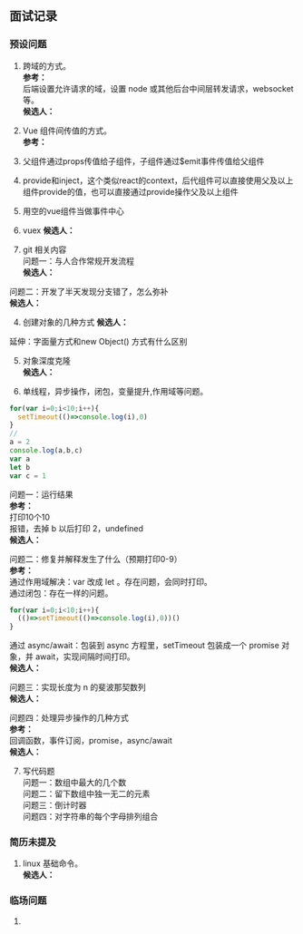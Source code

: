 ## 面试记录
### 预设问题
1. 跨域的方式。  
**参考：**  
后端设置允许请求的域，设置 node 或其他后台中间层转发请求，websocket等。  
**候选人：**  

2. Vue 组件间传值的方式。  
**参考：**  
1. 父组件通过props传值给子组件，子组件通过$emit事件传值给父组件
2. provide和inject，这个类似react的context，后代组件可以直接使用父及以上组件provide的值，也可以直接通过provide操作父及以上组件
3. 用空的vue组件当做事件中心
4. vuex
**候选人：**

3. git 相关内容  
问题一：与人合作常规开发流程  
**候选人：**  

问题二：开发了半天发现分支错了，怎么弥补  
**候选人：**  

4. 创建对象的几种方式
**候选人：**  

延伸：字面量方式和new Object() 方式有什么区别

5. 对象深度克隆  
**候选人：**

6. 单线程，异步操作，闭包，变量提升,作用域等问题。  
```js
for(var i=0;i<10;i++){
  setTimeout(()=>console.log(i),0)
}
//
a = 2
console.log(a,b,c)
var a
let b
var c = 1
```  
问题一：运行结果  
**参考：**  
打印10个10  
报错，去掉 b 以后打印 2，undefined  
**候选人：**  


问题二：修复并解释发生了什么（预期打印0-9）  
**参考：**  
通过作用域解决：var 改成 let 。存在问题，会同时打印。  
通过闭包：存在一样的问题。  
```js
for(var i=0;i<10;i++){
  (()=>setTimeout(()=>console.log(i),0))()
}
```
通过 async/await：包装到 async 方程里，setTimeout 包装成一个 promise 对象，并 await，实现间隔时间打印。  
**候选人：**  

问题三：实现长度为 n 的斐波那契数列  
**候选人：**  

问题四：处理异步操作的几种方式  
**参考：**  
回调函数，事件订阅，promise，async/await  
**候选人：**  

7. 写代码题  
问题一：数组中最大的几个数  
问题二：留下数组中独一无二的元素  
问题三：倒计时器  
问题四：对字符串的每个字母排列组合  


### 简历未提及
1. linux 基础命令。  
**候选人：**  

### 临场问题
1.  